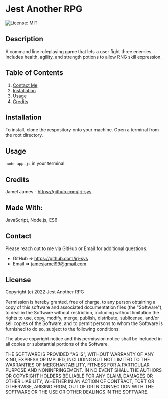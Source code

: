 # Jest Another RPG 

![License: MIT](https://img.shields.io/badge/License-MIT-yellow.svg)

## Description
A command line roleplaying game that lets a user fight three enemies. Includes health, agility, and strength potions to allow RNG skill expression.
## Table of Contents
1. [Contact Me](#Contact)
2. [Installation](#Installation)
3. [Usage](#Usage)
4. [Credits](#Credits)
## Installation
To install, clone the respository onto your machine. Open a terminal from the root directory.
## Usage
`node app.js` in your terminal.
## Credits
Jamel James - https://github.com/jrj-sys
## Made With:
JavaScript, Node.js, ES6
## Contact
Please reach out to me via GitHub or Email for additional questions.

- GitHub => https://github.com/jrj-sys  
- Email => jamesjamel99@gmail.com

## License
Copyright (c) 2022 Jest Another RPG
  
Permission is hereby granted, free of charge, to any person obtaining a copy
of this software and associated documentation files (the "Software"), to deal
in the Software without restriction, including without limitation the rights
to use, copy, modify, merge, publish, distribute, sublicense, and/or sell
copies of the Software, and to permit persons to whom the Software is
furnished to do so, subject to the following conditions:
  
The above copyright notice and this permission notice shall be included in all
copies or substantial portions of the Software.
  
THE SOFTWARE IS PROVIDED "AS IS", WITHOUT WARRANTY OF ANY KIND, EXPRESS OR
IMPLIED, INCLUDING BUT NOT LIMITED TO THE WARRANTIES OF MERCHANTABILITY,
FITNESS FOR A PARTICULAR PURPOSE AND NONINFRINGEMENT. IN NO EVENT SHALL THE
AUTHORS OR COPYRIGHT HOLDERS BE LIABLE FOR ANY CLAIM, DAMAGES OR OTHER
LIABILITY, WHETHER IN AN ACTION OF CONTRACT, TORT OR OTHERWISE, ARISING FROM,
OUT OF OR IN CONNECTION WITH THE SOFTWARE OR THE USE OR OTHER DEALINGS IN THE
SOFTWARE.



